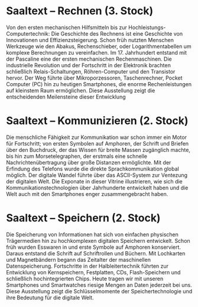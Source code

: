 Saaltext – Rechnen (3. Stock)
==================

Von den ersten mechanischen Hilfsmitteln bis zur Hochleistungs-Computertechnik:
Die Geschichte des Rechnens ist eine Geschichte von Innovationen und Effizienzsteigerung.
Schon früh nutzten Menschen Werkzeuge wie den Abakus, Rechenschieber, oder Logarithmentabellen
um komplexe Berechnungen zu vereinfachen. Im 17. Jahrhundert entstand mit der Pascaline
eine der ersten mechanischen Rechenmaschinen. Die industrielle Revolution und der Fortschritt
in der Elektronik brachten schließlich Relais-Schaltungen, Röhren-Computer und den Transistor
hervor. Der Weg führte über Mikroporzessoren, Taschenrechner, Pocket Computer (PC) 
hin zu heutigen Smartphones, die enorme Rechenleistungen auf kleinstem Raum ermöglichen.
Diese Ausstellung zeigt die entscheidenden Meilensteine dieser Entwicklung



Saaltext – Kommunizieren (2. Stock)
========================
Die menschliche Fähigkeit zur Kommunikation war schon immer ein Motor für Fortschritt;
von ersten Symbolen auf Amphoren, der Schrift und Briefen über den Buchdruck, der
das Wissen für breite Massen zugänglich machte, bis hin zum Morsetelegraphen, der erstmals
eine schnelle Nachrichtenübertragung über große Distanzen ermöglichte. Mit der Erfindung
des Telefons wurde die direkte Sprachkommunikation global möglich. Der digitale Wandel
führte über das ASCII-System zur Ventezung der digitalen Welt.
Die Exponate in dieser Vitrine illustrieren, wie sich die Kommunikationstechnologien über
Jahrhunderte entwickelt haben und die Welt auch mit den Smartphones enger
zusammengebracht haben.


Saaltext – Speichern (2. Stock)
====================
Die Speicherung von Informationen hat sich von einfachen physischen Trägermedien hin zu
hochkomplexen digitalen Speichern entwickelt. Schon früh wurden Esswaren in und erste Symbole
auf Amphoren konserviert. Daraus entstand die Schrift auf Schriftrollen und Büchern.
Mit Lochkarten und Magnetbändern begann das Zeitalter der maschinellen Datenspeicherung.
Fortschritte in der Halbleitertechnik führten zur Entwicklung von Kernspeichern, Festplatten,
CDs, Flash-Speichern und schließlich hochintegrierten Chips. Heute tragen wir mit unseren
Smartphones und Smartwatches riesige Mengen an Daten jederzeit bei uns.
Diese Ausstellung zeigt die Schlüsselmomente der Speichertechnologie und ihre Bedeutung
für die digitale Welt.